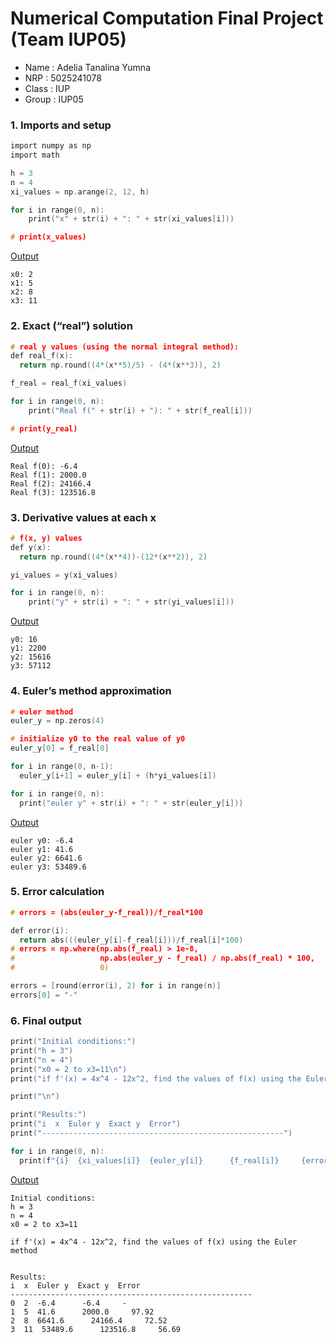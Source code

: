 # Numerical Computation Final Project (Team IUP05)
- Name : Adelia Tanalina Yumna
- NRP : 5025241078
- Class : IUP
- Group : IUP05


### 1. Imports and setup
```c
import numpy as np
import math
```

```c
h = 3
n = 4
xi_values = np.arange(2, 12, h)

for i in range(0, n):
    print("x" + str(i) + ": " + str(xi_values[i]))

# print(x_values)
```

<ins>Output<ins>
```
x0: 2
x1: 5
x2: 8
x3: 11
```

### 2. Exact (“real”) solution
```c
# real y values (using the normal integral method):
def real_f(x):
  return np.round((4*(x**5)/5) - (4*(x**3)), 2)

f_real = real_f(xi_values)

for i in range(0, n):
    print("Real f(" + str(i) + "): " + str(f_real[i]))

# print(y_real)
```

<ins>Output<ins>
```
Real f(0): -6.4
Real f(1): 2000.0
Real f(2): 24166.4
Real f(3): 123516.8
```

### 3. Derivative values at each x
```c
# f(x, y) values
def y(x):
  return np.round((4*(x**4))-(12*(x**2)), 2)

yi_values = y(xi_values)

for i in range(0, n):
    print("y" + str(i) + ": " + str(yi_values[i]))
```

<ins>Output<ins>
```
y0: 16
y1: 2200
y2: 15616
y3: 57112
```


### 4. Euler’s method approximation
```c
# euler method
euler_y = np.zeros(4)

# initialize y0 to the real value of y0
euler_y[0] = f_real[0]

for i in range(0, n-1):
  euler_y[i+1] = euler_y[i] + (h*yi_values[i])

for i in range(0, n):
  print("euler y" + str(i) + ": " + str(euler_y[i]))
```

<ins>Output<ins>
```
euler y0: -6.4
euler y1: 41.6
euler y2: 6641.6
euler y3: 53489.6
```

### 5. Error calculation
```c
# errors = (abs(euler_y-f_real))/f_real*100

def error(i):
  return abs(((euler_y[i]-f_real[i]))/f_real[i]*100)
# errors = np.where(np.abs(f_real) > 1e-8,
#                   np.abs(euler_y - f_real) / np.abs(f_real) * 100,
#                   0)

errors = [round(error(i), 2) for i in range(n)]
errors[0] = "-"
```

### 6. Final output
```c
print("Initial conditions:")
print("h = 3")
print("n = 4")
print("x0 = 2 to x3=11\n")
print("if f'(x) = 4x^4 - 12x^2, find the values of f(x) using the Euler method")

print("\n")

print("Results:")
print("i  x  Euler y  Exact y  Error")
print("------------------------------------------------------")

for i in range(0, n):
  print(f"{i}  {xi_values[i]}  {euler_y[i]}      {f_real[i]}     {errors[i]}")
```

<ins>Output<ins>
```
Initial conditions:
h = 3
n = 4
x0 = 2 to x3=11

if f'(x) = 4x^4 - 12x^2, find the values of f(x) using the Euler method


Results:
i  x  Euler y  Exact y  Error
------------------------------------------------------
0  2  -6.4      -6.4     -
1  5  41.6      2000.0     97.92
2  8  6641.6      24166.4     72.52
3  11  53489.6      123516.8     56.69
```
